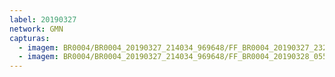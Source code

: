 ```yaml
---
label: 20190327
network: GMN
capturas:
  - imagem: BR0004/BR0004_20190327_214034_969648/FF_BR0004_20190327_232647_317_0126976.fits_maxpixel.jpg
  - imagem: BR0004/BR0004_20190327_214034_969648/FF_BR0004_20190328_055445_917_0591616.fits_maxpixel.jpg
---
```

